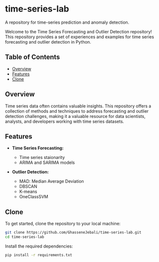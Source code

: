 # time-series-lab
A repository for time-series prediction and anomaly detection.

Welcome to the Time Series Forecasting and Outlier Detection repository! This repository provides a set of experiences and examples for time series forecasting and outlier detection in Python.

## Table of Contents

- [Overview](#overview)
- [Features](#features)
- [Clone](#Clone)

## Overview

Time series data often contains valuable insights. This repository offers a collection of methods and techniques to address forecasting and outlier detection challenges, making it a valuable resource for data scientists, analysts, and developers working with time series datasets.

## Features

- **Time Series Forecasting:**
  - Time series staionarity
  - ARIMA and SARIMA models

- **Outlier Detection:**
  - MAD: Median Average Deviation
  - DBSCAN
  - K-means
  - OneClassSVM

## Clone

To get started, clone the repository to your local machine:

```bash
git clone https://github.com/GhasseneJebali/time-series-lab.git
cd time-series-lab
```

Install the required dependencies:

```bash
pip install -r requirements.txt
```
